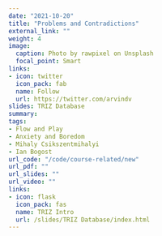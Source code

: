 ```yaml
---
date: "2021-10-20"
title: "Problems and Contradictions"
external_link: ""
weight: 4
image:
  caption: Photo by rawpixel on Unsplash
  focal_point: Smart
links:
- icon: twitter
  icon_pack: fab
  name: Follow
  url: https://twitter.com/arvindv
slides: TRIZ Database
summary: 
tags:
- Flow and Play
- Anxiety and Boredom
- Mihaly Csikszentmihalyi
- Ian Bogost
url_code: "/code/course-related/new"
url_pdf: ""
url_slides: ""
url_video: ""
links:
- icon: flask
  icon_pack: fas
  name: TRIZ Intro
  url: /slides/TRIZ Database/index.html
---
```


